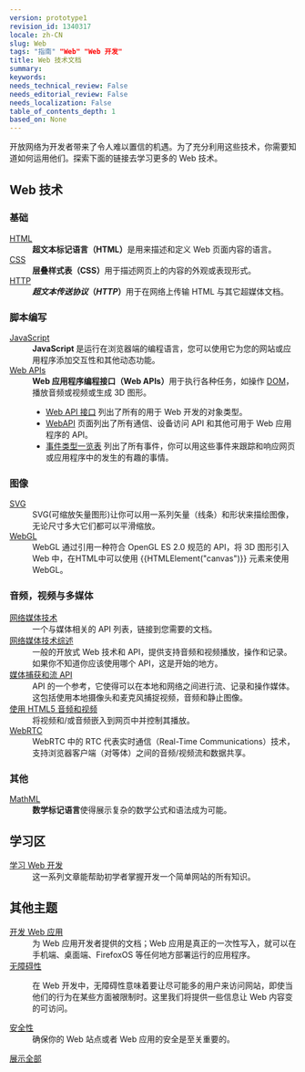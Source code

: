 ```yaml
---
version: prototype1
revision_id: 1340317
locale: zh-CN
slug: Web
tags: "指南" "Web" "Web 开发"
title: Web 技术文档
summary: 
keywords: 
needs_technical_review: False
needs_editorial_review: False
needs_localization: False
table_of_contents_depth: 1
based_on: None
---
```

<p>开放网络为开发者带来了令人难以置信的机遇。为了充分利用这些技术，你需要知道如何运用他们。探索下面的链接去学习更多的 Web 技术。</p>

<div class="row topicpage-table">
<div class="section">
<h2 class="Documentation" id="Web_技术">Web 技术</h2>

<h3 id="基础">基础</h3>

<dl>
 <dt><a href="/zh-CN/docs/Web/HTML">HTML</a></dt>
 <dd><strong>超文本标记语言（HTML）</strong>是用来描述和定义 Web 页面内容的语言。</dd>
 <dt><a href="/zh-CN/docs/Web/CSS">CSS</a></dt>
 <dd><strong>层叠样式表（CSS）</strong>用于描述网页上的内容的外观或表现形式。</dd>
 <dt><a href="/zh-CN/docs/Web/HTTP">HTTP</a></dt>
 <dd><strong><dfn>超文本传送协议</dfn>（<dfn>HTTP</dfn>）</strong>用于在网络上传输 HTML 与其它超媒体文档。</dd>
</dl>

<h3 id="脚本编写">脚本编写</h3>

<dl>
 <dt><a href="/zh-CN/docs/Web/JavaScript">JavaScript</a></dt>
 <dd><strong>JavaScript </strong>是运行在浏览器端的编程语言，您可以使用它为您的网站或应用程序添加交互性和其他动态功能。</dd>
 <dt><a href="/zh-CN/docs/Web/Reference/API">Web APIs</a></dt>
 <dd><strong>Web 应用程序编程接口（Web APIs）</strong>用于执行各种任务，如操作 <a href="/zh-CN/docs/DOM">DOM</a>，播放音频或视频或生成 3D 图形。
 <ul>
  <li><a href="/zh-CN/docs/Web/API">Web API 接口</a> 列出了所有的用于 Web 开发的对象类型。</li>
  <li><a href="/zh-CN/docs/WebAPI">WebAPI</a> 页面列出了所有通信、设备访问 API 和其他可用于 Web 应用程序的 API。</li>
  <li><a href="/zh-CN/docs/Web/Events">事件类型一览表</a> 列出了所有事件，你可以用这些事件来跟踪和响应网页或应用程序中的发生的有趣的事情。</li>
 </ul>
 </dd>
</dl>

<h3 id="图像">图像</h3>

<dl>
 <dt><a href="/zh-CN/docs/SVG">SVG</a></dt>
 <dd>SVG(可缩放矢量图形)让你可以用一系列矢量（线条）和形状来描绘图像，无论尺寸多大它们都可以平滑缩放。</dd>
 <dt><a href="/zh-CN/docs/Web/WebGL" title="/en-US/docs/Web/WebGL">WebGL</a></dt>
 <dd>WebGL 通过引用一种符合 OpenGL ES 2.0 规范的 API，将 3D 图形引入 Web 中，在HTML中可以使用 {{HTMLElement("canvas")}} 元素来使用 WebGL。</dd>
 <dt>
 <h3 id="音频，视频与多媒体">音频，视频与多媒体</h3>
 </dt>
 <dt><a href="https://developer.mozilla.org/en-US/docs/Web/Media">网络媒体技术</a></dt>
 <dd>一个与媒体相关的 API 列表，链接到您需要的文档。</dd>
 <dt><a href="https://developer.mozilla.org/en-US/docs/Web/Media/Overview">网络媒体技术综述</a></dt>
 <dd>一般的开放式 Web 技术和 API，提供支持音频和视频播放，操作和记录。如果你不知道你应该使用哪个 API，这是开始的地方。</dd>
 <dt><a href="https://developer.mozilla.org/en-US/docs/Web/API/Media_Streams_API">媒体捕获和流 API</a></dt>
 <dd>API 的一个参考，它使得可以在本地和网络之间进行流、记录和操作媒体。这包括使用本地摄像头和麦克风捕捉视频，音频和静止图像。</dd>
 <dt><a href="/en-US/docs/Web/Guide/HTML/Using_HTML5_audio_and_video">使用 HTML5 音频和视频</a></dt>
 <dd>将视频和/或音频嵌入到网页中并控制其播放。</dd>
 <dt><a href="/en-US/docs/WebRTC">WebRTC</a></dt>
 <dd>WebRTC 中的 RTC 代表实时通信（Real-Time Communications）技术，支持浏览器客户端（对等体）之间的音频/视频流和数据共享。</dd>
</dl>

<h3 id="其他">其他</h3>

<dl>
 <dt><a href="/zh-CN/docs/Web/MathML">MathML</a></dt>
 <dd><strong>数学标记语言</strong>使得展示复杂的数学公式和语法成为可能。</dd>
</dl>
</div>

<div class="section">
<h2 class="Documentation" id="学习区">学习区</h2>

<dl>
 <dt><a href="/zh-CN/docs/Learn">学习 Web 开发</a></dt>
 <dd>这一系列文章能帮助初学者掌握开发一个简单网站的所有知识。</dd>
</dl>

<h2 id="其他主题">其他主题</h2>

<dl>
 <dt><a href="/zh-CN/docs/Web/Apps">开发 Web 应用</a></dt>
 <dd>为 Web 应用开发者提供的文档；Web 应用是真正的一次性写入，就可以在手机端、桌面端、FirefoxOS 等任何地方部署运行的应用程序。</dd>
 <dt><a href="/zh-CN/docs/Web/Accessibility">无障碍性</a></dt>
 <dd>
 <p>在 Web 开发中，无障碍性意味着要让尽可能多的用户来访问网站，即使当他们的行为在某些方面被限制时。这里我们将提供一些信息让 Web 内容变的可访问。</p>
 </dd>
 <dt><a href="/zh-CN/docs/Web/Security">安全性</a></dt>
 <dd>确保你的 Web 站点或者 Web 应用的安全是至关重要的。</dd>
</dl>
</div>
</div>

<p><span class="alllinks"><a href="/zh-CN/docs/tag/Web">展示全部</a></span></p>

